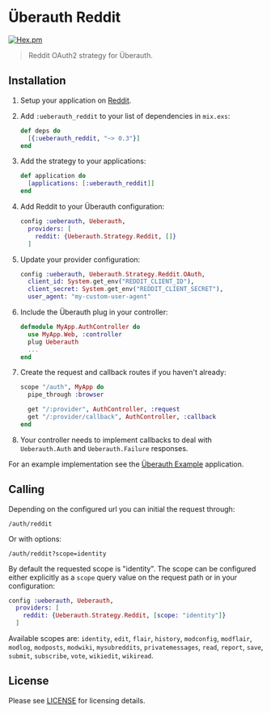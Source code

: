 # Überauth Reddit

[![Hex.pm](https://img.shields.io/hexpm/v/ueberauth_reddit.svg)](https://hex.pm/packages/ueberauth_reddit)

> Reddit OAuth2 strategy for Überauth.

## Installation

1. Setup your application on [Reddit](https://www.reddit.com/prefs/apps/).

1. Add `:ueberauth_reddit` to your list of dependencies in `mix.exs`:

   ```elixir
   def deps do
     [{:ueberauth_reddit, "~> 0.3"}]
   end
   ```

1. Add the strategy to your applications:

   ```elixir
   def application do
     [applications: [:ueberauth_reddit]]
   end
   ```

1. Add Reddit to your Überauth configuration:

   ```elixir
   config :ueberauth, Ueberauth,
     providers: [
       reddit: {Ueberauth.Strategy.Reddit, []}
     ]
   ```

1. Update your provider configuration:

   ```elixir
   config :ueberauth, Ueberauth.Strategy.Reddit.OAuth,
     client_id: System.get_env("REDDIT_CLIENT_ID"),
     client_secret: System.get_env("REDDIT_CLIENT_SECRET"),
     user_agent: "my-custom-user-agent"
   ```

1. Include the Überauth plug in your controller:

   ```elixir
   defmodule MyApp.AuthController do
     use MyApp.Web, :controller
     plug Ueberauth
     ...
   end
   ```

1. Create the request and callback routes if you haven't already:

   ```elixir
   scope "/auth", MyApp do
     pipe_through :browser

     get "/:provider", AuthController, :request
     get "/:provider/callback", AuthController, :callback
   end
   ```

1. Your controller needs to implement callbacks to deal with `Ueberauth.Auth` and `Ueberauth.Failure` responses.

For an example implementation see the [Überauth Example](https://github.com/ueberauth/ueberauth_example) application.

## Calling

Depending on the configured url you can initial the request through:

    /auth/reddit

Or with options:

    /auth/reddit?scope=identity

By default the requested scope is "identity". The scope can be configured either explicitly as a `scope` query value on the request path or in your configuration:

```elixir
config :ueberauth, Ueberauth,
  providers: [
    reddit: {Ueberauth.Strategy.Reddit, [scope: "identity"]}
  ]
```

Available scopes are: `identity`, `edit`, `flair`, `history`, `modconfig`, `modflair`, `modlog`, `modposts`, `modwiki`, `mysubreddits`, `privatemessages`, `read`, `report`, `save`, `submit`, `subscribe`, `vote`, `wikiedit`, `wikiread`.

## License

Please see [LICENSE](https://github.com/schwarz/ueberauth_reddit/blob/master/LICENSE) for licensing details.
